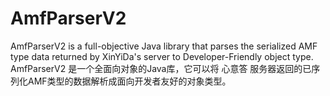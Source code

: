 # AmfParserV2
AmfParserV2 is a full-objective Java library that parses the serialized AMF type data returned by XinYiDa's server to Developer-Friendly object type.<br>
AmfParserV2 是一个全面向对象的Java库，它可以将 心意答 服务器返回的已序列化AMF类型的数据解析成面向开发者友好的对象类型。
